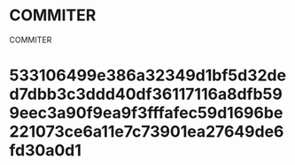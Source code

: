 # COMMITER
COMMITER






# 533106499e386a32349d1bf5d32ded7dbb3c3ddd40df36117116a8dfb599eec3a90f9ea9f3fffafec59d1696be221073ce6a11e7c73901ea27649de6fd30a0d1
